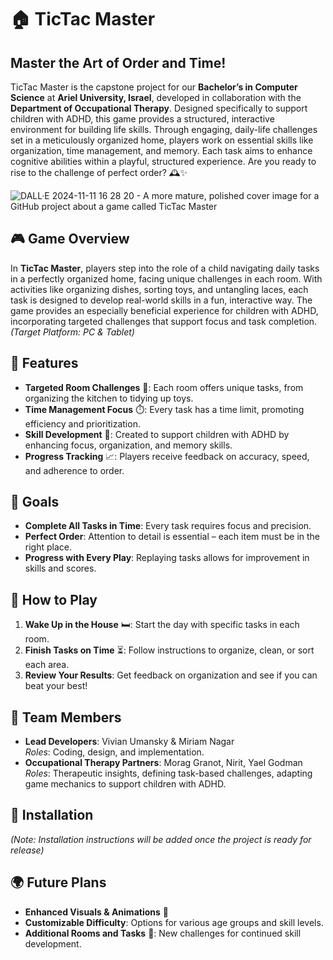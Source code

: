 # 🏠 TicTac Master

## Master the Art of Order and Time!
TicTac Master is the capstone project for our **Bachelor’s in Computer Science** at **Ariel University, Israel**, developed in collaboration with the **Department of Occupational Therapy**. Designed specifically to support children with ADHD, this game provides a structured, interactive environment for building life skills. Through engaging, daily-life challenges set in a meticulously organized home, players work on essential skills like organization, time management, and memory. Each task aims to enhance cognitive abilities within a playful, structured experience. Are you ready to rise to the challenge of perfect order? 🕰️✨

![DALL·E 2024-11-11 16 28 20 - A more mature, polished cover image for a GitHub project about a game called TicTac Master](https://github.com/user-attachments/assets/e354b1a2-8fa9-4ecc-9239-67488eebc25b)

## 🎮 Game Overview

In **TicTac Master**, players step into the role of a child navigating daily tasks in a perfectly organized home, facing unique challenges in each room. With activities like organizing dishes, sorting toys, and untangling laces, each task is designed to develop real-world skills in a fun, interactive way. The game provides an especially beneficial experience for children with ADHD, incorporating targeted challenges that support focus and task completion.  
*(Target Platform: PC & Tablet)*

## 🚀 Features

- **Targeted Room Challenges** 🏡: Each room offers unique tasks, from organizing the kitchen to tidying up toys.
- **Time Management Focus** ⏱️: Every task has a time limit, promoting efficiency and prioritization.
- **Skill Development** 🧠: Created to support children with ADHD by enhancing focus, organization, and memory skills.
- **Progress Tracking** 📈: Players receive feedback on accuracy, speed, and adherence to order.

## 🎯 Goals

- **Complete All Tasks in Time**: Every task requires focus and precision.
- **Perfect Order**: Attention to detail is essential – each item must be in the right place.
- **Progress with Every Play**: Replaying tasks allows for improvement in skills and scores.

## 📖 How to Play

1. **Wake Up in the House** 🛏️: Start the day with specific tasks in each room.
2. **Finish Tasks on Time** ⏳: Follow instructions to organize, clean, or sort each area.
3. **Review Your Results**: Get feedback on organization and see if you can beat your best!

## 👥 Team Members

- **Lead Developers**: Vivian Umansky & Miriam Nagar  
  *Roles*: Coding, design, and implementation.
- **Occupational Therapy Partners**: Morag Granot, Nirit, Yael Godman  
  *Roles*: Therapeutic insights, defining task-based challenges, adapting game mechanics to support children with ADHD.

## 🔧 Installation

*(Note: Installation instructions will be added once the project is ready for release)*

## 🌍 Future Plans

- **Enhanced Visuals & Animations** 🎨
- **Customizable Difficulty**: Options for various age groups and skill levels.
- **Additional Rooms and Tasks** 🚪: New challenges for continued skill development.
